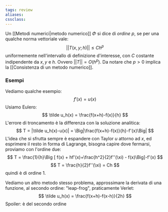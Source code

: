 ```yaml
---
tags: review
aliases:
cssclass:
---
```

 
Un [[Metodi numerici|metodo numerico]] $\Phi$ si dice di _ordine p_, se per una qualche norma vettoriale vale:
$$
||T(x,y;h)|| \leq Ch^p
$$
uniformemente nell'intervallo di definizione d'interesse, con $C$ costante indipendente da $x,y$ e $h$.
Ovvero $||T|| = O(h^p)$. Da notare che $p >0$ implica la [[Consistenza di un metodo numerico]]. 

### Esempi
Vediamo qualche esempio:
$$
f'(x)=u(x)
$$
Usiamo Eulero:
$$
\tilde u_h(x) = \frac{f(x+h)-f(x)}{h}
$$
L'errore di troncamento è la differenza con la soluzione analitica:
$$
T = |\tilde u_h(x)-u(x)| = \Big|\frac{f(x+h)-f(x)}{h}-f'(x)\Big|
$$
L'idea che si sfrutta sempre è espandere con Taylor $u$ attorno ad $x$, ed esprimere il resto in forma di Lagrange, bisogna capire dove fermarsi, proviamo con l'ordine due:
$$
T = \frac{1}{h}\Big [ f(x) + hf'(x)+\frac{h^2}{2}f''(\xi) - f(x)\Big]-f'(x)
$$
$$
T = \frac{h}{2}f''(\xi) = Ch
$$
quindi è di ordine 1. 

Vediamo un altro metodo stesso problema, approssimare la derivata di una funzione, al secondo ordine: "leap-frog", praticamente Verlet:
$$
\tilde u_h(x) = \frac{f(x+h)-f(x-h)}{2h}
$$
Spoiler: è del secondo ordine